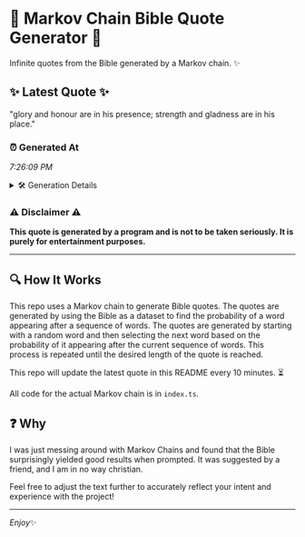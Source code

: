 # 📖 Markov Chain Bible Quote Generator 📖

Infinite quotes from the Bible generated by a Markov chain. ✨

## ✨ Latest Quote ✨
"glory and honour are in his presence; strength and gladness are in his place."

### ⏰ Generated At
*7:26:09 PM*

<details>
    <summary>🛠️ Generation Details</summary>
    <p>
        <strong>🌱 Seed:</strong> glory<br>
        <strong>🔄 Iterations:</strong> 13<br>
        <strong>📜 Context History:</strong><br>[ glory ]: and<br>[ glory, and ]: honour<br>[ glory, and, honour ]: are<br>[ glory, and, honour, are ]: in<br>[ glory, and, honour, are, in ]: his<br>[ glory, and, honour, are, in, his ]: presence;<br>[ and, honour, are, in, his, presence; ]: strength<br>[ honour, are, in, his, presence;, strength ]: and<br>[ are, in, his, presence;, strength, and ]: gladness<br>[ in, his, presence;, strength, and, gladness ]: are<br>[ his, presence;, strength, and, gladness, are ]: in<br>[ presence;, strength, and, gladness, are, in ]: his<br>[ strength, and, gladness, are, in, his ]: place.<br>
    </p>
</details>

### ⚠️ Disclaimer ⚠️
**This quote is generated by a program and is not to be taken seriously. It is purely for entertainment purposes.**

---

## 🔍 How It Works

This repo uses a Markov chain to generate Bible quotes. The quotes are generated by using the Bible as a dataset to find the probability of a word appearing after a sequence of words. The quotes are generated by starting with a random word and then selecting the next word based on the probability of it appearing after the current sequence of words. This process is repeated until the desired length of the quote is reached.

This repo will update the latest quote in this README every 10 minutes. ⏳

All code for the actual Markov chain is in `index.ts`.

## ❓ Why

I was just messing around with Markov Chains and found that the Bible surprisingly yielded good results when prompted. 
It was suggested by a friend, and I am in no way christian.

Feel free to adjust the text further to accurately reflect your intent and experience with the project!

---

*Enjoy*✨
